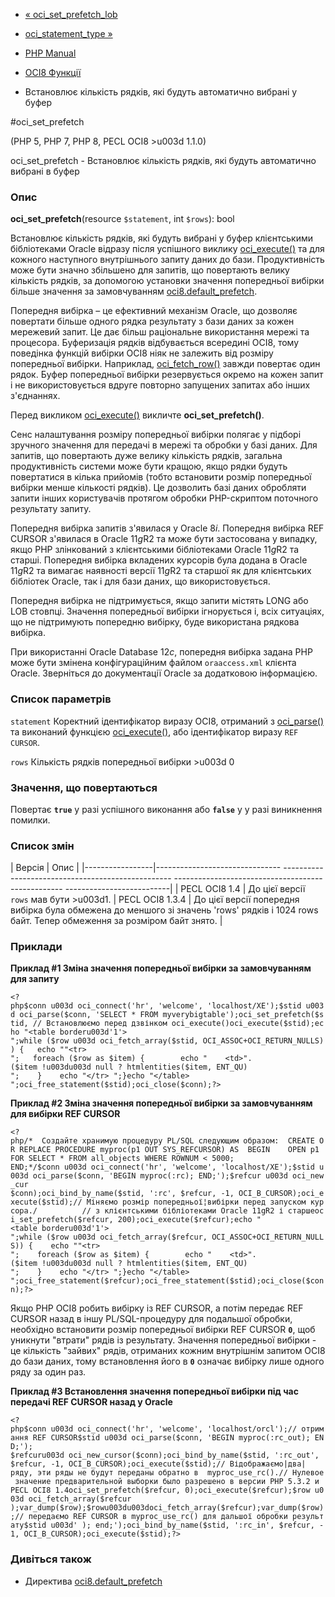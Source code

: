 - [« oci_set_prefetch_lob](function.oci-set-prefetch-lob.md)
- [oci_statement_type »](function.oci-statement-type.md)

- [PHP Manual](index.md)
- [OCI8 Функції](ref.oci8.md)
- Встановлює кількість рядків, які будуть автоматично вибрані
у буфер

#oci_set_prefetch

(PHP 5, PHP 7, PHP 8, PECL OCI8 \>u003d 1.1.0)

oci_set_prefetch - Встановлює кількість рядків, які будуть
автоматично вибрані в буфер

### Опис

**oci_set_prefetch**(resource `$statement`, int `$rows`): bool

Встановлює кількість рядків, які будуть вибрані у буфер
клієнтськими бібліотеками Oracle відразу після успішного виклику
[oci_execute()](function.oci-execute.md) та для кожного наступного
внутрішнього запиту даних до бази. Продуктивність може бути
значно збільшено для запитів, що повертають велику кількість
рядків, за допомогою установки значення попередньої вибірки більше
значення за замовчуванням
[oci8.default_prefetch](oci8.configuration.md#ini.oci8.default-prefetch).

Попередня вибірка – це ефективний механізм Oracle, що дозволяє
повертати більше одного рядка результату з бази даних за кожен
мережевий запит. Це дає більш раціональне використання мережі та
процесора. Буферизація рядків відбувається всередині OCI8, тому поведінка
функцій вибірки OCI8 ніяк не залежить від розміру попередньої
вибірки. Наприклад, [oci_fetch_row()](function.oci-fetch-row.md) завжди
повертає один рядок. Буфер попередньої вибірки резервується
окремо на кожен запит і не використовується вдруге повторно
запущених запитах або інших з'єднаннях.

Перед викликом [oci_execute()](function.oci-execute.md) викличте
**oci_set_prefetch()**.

Сенс налаштування розміру попередньої вибірки полягає у підборі
зручного значення для передачі в мережі та обробки у базі даних. Для
запитів, що повертають дуже велику кількість рядків, загальна
продуктивність системи може бути кращою, якщо рядки будуть
повертатися в кілька прийомів (тобто встановити розмір попередньої
вибірки менше кількості рядків). Це дозволить базі даних обробляти
запити інших користувачів протягом обробки PHP-скриптом поточного
результату запиту.

Попередня вибірка запитів з'явилася у Oracle 8*i*.
Попередня вибірка REF CURSOR з'явилася в Oracle 11*g*R2 та може
бути застосована у випадку, якщо PHP злінкований з клієнтськими бібліотеками
Oracle 11*g*R2 та старші. Попередня вибірка вкладених курсорів була
додана в Oracle 11*g*R2 та вимагає наявності версії 11*g*R2 та старшої як
для клієнтських бібліотек Oracle, так і для бази даних, що використовується.

Попередня вибірка не підтримується, якщо запити містять LONG
або LOB стовпці. Значення попередньої вибірки ігнорується і,
всіх ситуаціях, що не підтримують попередню вибірку, буде
використана рядкова вибірка.

При використанні Oracle Database 12*c*, попередня вибірка
задана PHP може бути змінена конфігураційним файлом `oraaccess.xml`
клієнта Oracle. Зверніться до документації Oracle за додатковою
інформацією.

### Список параметрів

`statement`
Коректний ідентифікатор виразу OCI8, отриманий з
[oci_parse()](function.oci-parse.md) та виконаний функцією
[oci_execute()](function.oci-execute.md), або ідентифікатор виразу
`REF CURSOR`.

`rows`
Кількість рядків попередньої вибірки \>u003d 0

### Значення, що повертаються

Повертає **`true`** у разі успішного виконання або **`false`** у
у разі виникнення помилки.

### Список змін

| Версія | Опис |
|-----------------|------------------------------- -------------------------------------------------- -------------------------------------------------- --------------------------|
| PECL OCI8 1.4 | До цієї версії `rows` мав бути \>u003d1.
| PECL OCI8 1.3.4 | До цієї версії попередня вибірка була обмежена до меншого зі значень 'rows' рядків і 1024 rows байт. Тепер обмеження за розміром байт знято. |

### Приклади

**Приклад #1 Зміна значення попередньої вибірки за замовчуванням для
запиту**

` <?php$conn u003d oci_connect('hr', 'welcome', 'localhost/XE');$stid u003d oci_parse($conn, 'SELECT * FROM myverybigtable');oci_set_prefetch($stid, // Встановлюємо перед дзвінком oci_execute()oci_execute($stid);echo "<table borderu003d'1'>
";while ($row u003d oci_fetch_array($stid, OCI_ASSOC+OCI_RETURN_NULLS)) {   echo ""<tr>
";   foreach ($row as $item) {        echo "    <td>".($item !u003du003d null ? htmlentities($item, ENT_QU)
";    }    echo "</tr>
";}echo "</table>
";oci_free_statement($stid);oci_close($conn);?> `

**Приклад #2 Зміна значення попередньої вибірки за замовчуванням для
вибірки REF CURSOR**

` <?php/*  Создайте хранимую процедуру PL/SQL следующим образом:  CREATE OR REPLACE PROCEDURE myproc(p1 OUT SYS_REFCURSOR) AS  BEGIN    OPEN p1 FOR SELECT * FROM all_objects WHERE ROWNUM < 5000; END;*/$conn u003d oci_connect('hr', 'welcome', 'localhost/XE');$stid u003d oci_parse($conn, 'BEGIN myproc(:rc); END;');$refcur u003d oci_new_cur $conn);oci_bind_by_name($stid, ':rc', $refcur, -1, OCI_B_CURSOR);oci_execute($stid);// Міняємо розмір попередньої¦вибірки перед запуском курсора./          // з клієнтськими бібліотеками Oracle 11gR2 і старшеoci_set_prefetch($refcur, 200);oci_execute($refcur);echo "<table borderu003d'1'>
";while ($row u003d oci_fetch_array($refcur, OCI_ASSOC+OCI_RETURN_NULLS)) {    echo ""<tr>
";    foreach ($row as $item) {        echo "    <td>".($item !u003du003d null ? htmlentities($item, ENT_QU)
";    }    echo "</tr>
";}echo "</table>
";oci_free_statement($refcur);oci_free_statement($stid);oci_close($conn);?> `

Якщо PHP OCI8 робить вибірку із REF CURSOR, а потім передає REF
CURSOR назад в іншу PL/SQL-процедуру для подальшої обробки,
необхідно встановити розмір попередньої вибірки REF CURSOR
**`0`**, щоб уникнути "втрати" рядів із результату. Значення
попередньої вибірки - це кількість "зайвих" рядів, отриманих
кожним внутрішнім запитом OCI8 до бази даних, тому встановлення його в
**`0`** означає вибірку лише одного ряду за один раз.

**Приклад #3 Встановлення значення попередньої вибірки під час передачі REF
CURSOR назад у Oracle**

` <?php$conn u003d oci_connect('hr', 'welcome', 'localhost/orcl');// отримання REF CURSOR$stid u003d oci_parse($conn, 'BEGIN myproc(:rc_out); END;'); $refcuru003d oci_new_cursor($conn);oci_bind_by_name($stid, ':rc_out', $refcur, -1, OCI_B_CURSOR);oci_execute($stid);// Відображаємо|два|ряду, эти ряды не будут переданы обратно в  myproc_use_rc().// Нулевое значение предварительной выборки было разрешено в версии PHP 5.3.2 и PECL OCI8 1.4oci_set_prefetch($refcur, 0);oci_execute($refcur);$row u003d oci_fetch_array($refcur );var_dump($row);$rowu003du003doci_fetch_array($refcur);var_dump($row);// передаємо REF CURSOR в myproc_use_rc() для дальшої обробки результату$stid u003d' ); end;');oci_bind_by_name($stid, ':rc_in', $refcur, -1, OCI_B_CURSOR);oci_execute($stid);?> `

### Дивіться також

- Директива
[oci8.default_prefetch](oci8.configuration.md#ini.oci8.default-prefetch)
